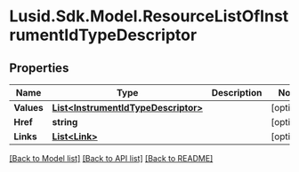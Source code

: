 
# Lusid.Sdk.Model.ResourceListOfInstrumentIdTypeDescriptor

## Properties

Name | Type | Description | Notes
------------ | ------------- | ------------- | -------------
**Values** | [**List&lt;InstrumentIdTypeDescriptor&gt;**](InstrumentIdTypeDescriptor.md) |  | [optional] 
**Href** | **string** |  | [optional] 
**Links** | [**List&lt;Link&gt;**](Link.md) |  | [optional] 

[[Back to Model list]](../README.md#documentation-for-models)
[[Back to API list]](../README.md#documentation-for-api-endpoints)
[[Back to README]](../README.md)

